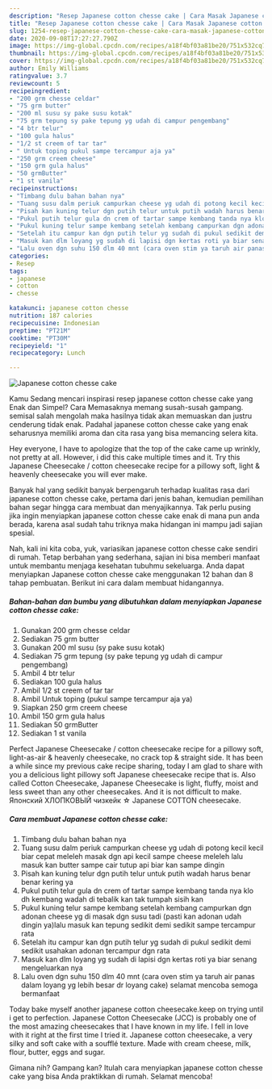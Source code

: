 ```yaml
---
description: "Resep Japanese cotton chesse cake | Cara Masak Japanese cotton chesse cake Yang Bikin Ngiler"
title: "Resep Japanese cotton chesse cake | Cara Masak Japanese cotton chesse cake Yang Bikin Ngiler"
slug: 1254-resep-japanese-cotton-chesse-cake-cara-masak-japanese-cotton-chesse-cake-yang-bikin-ngiler
date: 2020-09-08T17:27:27.790Z
image: https://img-global.cpcdn.com/recipes/a18f4bf03a81be20/751x532cq70/japanese-cotton-chesse-cake-foto-resep-utama.jpg
thumbnail: https://img-global.cpcdn.com/recipes/a18f4bf03a81be20/751x532cq70/japanese-cotton-chesse-cake-foto-resep-utama.jpg
cover: https://img-global.cpcdn.com/recipes/a18f4bf03a81be20/751x532cq70/japanese-cotton-chesse-cake-foto-resep-utama.jpg
author: Emily Williams
ratingvalue: 3.7
reviewcount: 5
recipeingredient:
- "200 grm chesse celdar"
- "75 grm butter"
- "200 ml susu sy pake susu kotak"
- "75 grm tepung sy pake tepung yg udah di campur pengembang"
- "4 btr telur"
- "100 gula halus"
- "1/2 st creem of tar tar"
- " Untuk toping pukul sampe tercampur aja ya"
- "250 grm creem cheese"
- "150 grm gula halus"
- "50 grmButter"
- "1 st vanila"
recipeinstructions:
- "Timbang dulu bahan bahan nya"
- "Tuang susu dalm periuk campurkan cheese yg udah di potong kecil kecil biar cepat meleleh masak dgn api kecil sampe cheese meleleh lalu masuk kan butter sampe cair tutup api biar kan sampe dingin"
- "Pisah kan kuning telur dgn putih telur untuk putih wadah harus benar benar kering ya"
- "Pukul putih telur gula dn crem of tartar sampe kembang tanda nya klo dh kembang wadah di tebalik kan tak tumpah sisih kan"
- "Pukul kuning telur sampe kembang setelah kembang campurkan dgn adonan cheese yg di masak dgn susu tadi (pasti kan adonan udah dingin ya)lalu masuk kan tepung sedikit demi sedikit sampe tercampur rata"
- "Setelah itu campur kan dgn putih telur yg sudah di pukul sedikit demi sedikit usahakan adonan tercampur dgn rata"
- "Masuk kan dlm loyang yg sudah di lapisi dgn kertas roti ya biar senang mengeluarkan nya"
- "Lalu oven dgn suhu 150 dlm 40 mnt (cara oven stim ya taruh air panas dalam loyang yg lebih besar dr loyang cake) selamat mencoba semoga bermanfaat"
categories:
- Resep
tags:
- japanese
- cotton
- chesse

katakunci: japanese cotton chesse 
nutrition: 187 calories
recipecuisine: Indonesian
preptime: "PT21M"
cooktime: "PT30M"
recipeyield: "1"
recipecategory: Lunch

---
```



![Japanese cotton chesse cake](https://img-global.cpcdn.com/recipes/a18f4bf03a81be20/751x532cq70/japanese-cotton-chesse-cake-foto-resep-utama.jpg)

Kamu Sedang mencari inspirasi resep japanese cotton chesse cake yang Enak dan Simpel? Cara Memasaknya memang susah-susah gampang. semisal salah mengolah maka hasilnya tidak akan memuaskan dan justru cenderung tidak enak. Padahal japanese cotton chesse cake yang enak seharusnya memiliki aroma dan cita rasa yang bisa memancing selera kita.

Hey everyone, I have to apologize that the top of the cake came up wrinkly, not pretty at all. However, i did this cake multiple times and it. Try this Japanese Cheesecake / cotton cheesecake recipe for a pillowy soft, light &amp; heavenly cheesecake you will ever make.

Banyak hal yang sedikit banyak berpengaruh terhadap kualitas rasa dari japanese cotton chesse cake, pertama dari jenis bahan, kemudian pemilihan bahan segar hingga cara membuat dan menyajikannya. Tak perlu pusing jika ingin menyiapkan japanese cotton chesse cake enak di mana pun anda berada, karena asal sudah tahu triknya maka hidangan ini mampu jadi sajian spesial.


Nah, kali ini kita coba, yuk, variasikan japanese cotton chesse cake sendiri di rumah. Tetap berbahan yang sederhana, sajian ini bisa memberi manfaat untuk membantu menjaga kesehatan tubuhmu sekeluarga. Anda dapat menyiapkan Japanese cotton chesse cake menggunakan 12 bahan dan 8 tahap pembuatan. Berikut ini cara dalam membuat hidangannya.

<!--inarticleads1-->

##### Bahan-bahan dan bumbu yang dibutuhkan dalam menyiapkan Japanese cotton chesse cake:

1. Gunakan 200 grm chesse celdar
1. Sediakan 75 grm butter
1. Gunakan 200 ml susu (sy pake susu kotak)
1. Sediakan 75 grm tepung (sy pake tepung yg udah di campur pengembang)
1. Ambil 4 btr telur
1. Sediakan 100 gula halus
1. Ambil 1/2 st creem of tar tar
1. Ambil  Untuk toping (pukul sampe tercampur aja ya)
1. Siapkan 250 grm creem cheese
1. Ambil 150 grm gula halus
1. Sediakan 50 grmButter
1. Sediakan 1 st vanila


Perfect Japanese Cheesecake / cotton cheesecake recipe for a pillowy soft, light-as-air &amp; heavenly cheesecake, no crack top &amp; straight side. It has been a while since my previous cake recipe sharing, today I am glad to share with you a delicious light pillowy soft Japanese cheesecake recipe that is. Also called Cotton Cheesecake, Japanese Cheesecake is light, fluffy, moist and less sweet than any other cheesecakes. And it is not difficult to make. Японский ХЛОПКОВЫЙ чизкейк ☆ Japanese COTTON cheesecake. 

<!--inarticleads2-->

##### Cara membuat Japanese cotton chesse cake:

1. Timbang dulu bahan bahan nya
1. Tuang susu dalm periuk campurkan cheese yg udah di potong kecil kecil biar cepat meleleh masak dgn api kecil sampe cheese meleleh lalu masuk kan butter sampe cair tutup api biar kan sampe dingin
1. Pisah kan kuning telur dgn putih telur untuk putih wadah harus benar benar kering ya
1. Pukul putih telur gula dn crem of tartar sampe kembang tanda nya klo dh kembang wadah di tebalik kan tak tumpah sisih kan
1. Pukul kuning telur sampe kembang setelah kembang campurkan dgn adonan cheese yg di masak dgn susu tadi (pasti kan adonan udah dingin ya)lalu masuk kan tepung sedikit demi sedikit sampe tercampur rata
1. Setelah itu campur kan dgn putih telur yg sudah di pukul sedikit demi sedikit usahakan adonan tercampur dgn rata
1. Masuk kan dlm loyang yg sudah di lapisi dgn kertas roti ya biar senang mengeluarkan nya
1. Lalu oven dgn suhu 150 dlm 40 mnt (cara oven stim ya taruh air panas dalam loyang yg lebih besar dr loyang cake) selamat mencoba semoga bermanfaat


Today bake myself another japanese cotton cheesecake.keep on trying until i get to perfection. Japanese Cotton Cheesecake (JCC) is probably one of the most amazing cheesecakes that I have known in my life. I fell in love with it right at the first time I tried it. Japanese cotton cheesecake, a very silky and soft cake with a soufflé texture. Made with cream cheese, milk, flour, butter, eggs and sugar. 

Gimana nih? Gampang kan? Itulah cara menyiapkan japanese cotton chesse cake yang bisa Anda praktikkan di rumah. Selamat mencoba!
